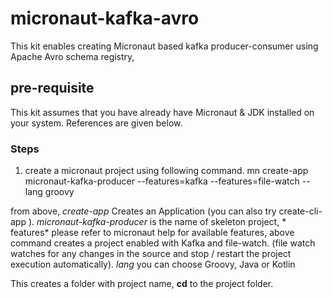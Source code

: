 # micronaut-kafka-avro
This kit enables creating Micronaut based kafka producer-consumer using Apache Avro schema registry,


## pre-requisite
This kit assumes that you have already have Micronaut & JDK installed on your system. References are given below.

### Steps
1. create a micronaut project using following command. 
mn create-app micronaut-kafka-producer --features=kafka --features=file-watch --lang groovy

from above, *create-app* Creates an Application (you can also try create-cli-app ). *micronaut-kafka-producer*  is the name of skeleton project, * features*  please refer to micronaut help for available features, above command creates a project enabled with Kafka and file-watch. (file watch watches for any changes in the source and stop / restart the project execution automatically).  *lang*  you can choose Groovy, Java or Kotlin

This creates a folder with project name, **cd** to the project folder.
